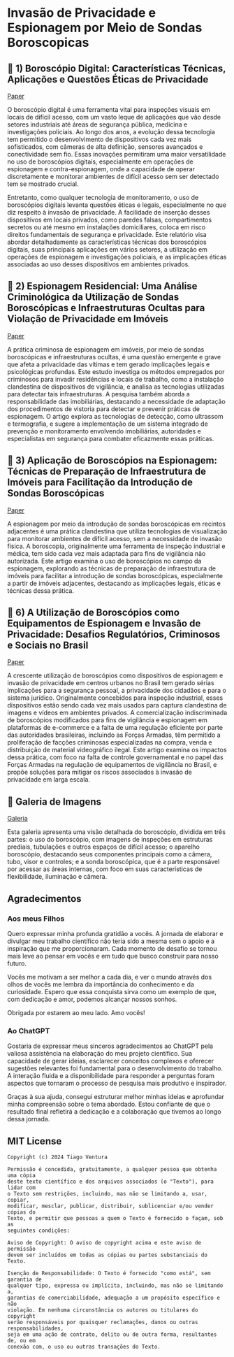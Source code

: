# Invasão de Privacidade e Espionagem por Meio de Sondas Boroscopicas

## 📌 1) Boroscópio Digital: Características Técnicas, Aplicações e Questões Éticas de Privacidade

[Paper](https://github.com/tventuraz/Boroscopia/blob/main/BoroscopioDetalhado.md)

O boroscópio digital é uma ferramenta vital para inspeções visuais em locais de difícil acesso, com um vasto leque de aplicações que vão desde setores industriais até áreas de segurança pública, medicina e investigações policiais. Ao longo dos anos, a evolução dessa tecnologia tem permitido o desenvolvimento de dispositivos cada vez mais sofisticados, com câmeras de alta definição, sensores avançados e conectividade sem fio. Essas inovações permitiram uma maior versatilidade no uso de boroscópios digitais, especialmente em operações de espionagem e contra-espionagem, onde a capacidade de operar discretamente e monitorar ambientes de difícil acesso sem ser detectado tem se mostrado crucial.

Entretanto, como qualquer tecnologia de monitoramento, o uso de boroscópios digitais levanta questões éticas e legais, especialmente no que diz respeito à invasão de privacidade. A facilidade de inserção desses dispositivos em locais privados, como paredes falsas, compartimentos secretos ou até mesmo em instalações domiciliares, coloca em risco direitos fundamentais de segurança e privacidade. Este relatório visa abordar detalhadamente as características técnicas dos boroscópios digitais, suas principais aplicações em vários setores, a utilização em operações de espionagem e investigações policiais, e as implicações éticas associadas ao uso desses dispositivos em ambientes privados.

## 📌 2) Espionagem Residencial: Uma Análise Criminológica da Utilização de Sondas Boroscópicas e Infraestruturas Ocultas para Violação de Privacidade em Imóveis

[Paper](https://github.com/tventuraz/Boroscopia/blob/main/EspionagemResidencial.md)

A prática criminosa de espionagem em imóveis, por meio de sondas boroscópicas e infraestruturas ocultas, é uma questão emergente e grave que afeta a privacidade das vítimas e tem gerado implicações legais e psicológicas profundas. Este estudo investiga os métodos empregados por criminosos para invadir residências e locais de trabalho, como a instalação clandestina de dispositivos de vigilância, e analisa as tecnologias utilizadas para detectar tais infraestruturas. A pesquisa também aborda a responsabilidade das imobiliárias, destacando a necessidade de adaptação dos procedimentos de vistoria para detectar e prevenir práticas de espionagem. O artigo explora as tecnologias de detecção, como ultrassom e termografia, e sugere a implementação de um sistema integrado de prevenção e monitoramento envolvendo imobiliárias, autoridades e especialistas em segurança para combater eficazmente essas práticas.

## 📌 3) Aplicação de Boroscópios na Espionagem: Técnicas de Preparação de Infraestrutura de Imóveis para Facilitação da Introdução de Sondas Boroscópicas

[Paper](https://github.com/tventuraz/Boroscopia/blob/main/PreparacaoRecinto.md)

A espionagem por meio da introdução de sondas boroscópicas em recintos adjacentes é uma prática clandestina que utiliza tecnologias de visualização para monitorar ambientes de difícil acesso, sem a necessidade de invasão física. A boroscopia, originalmente uma ferramenta de inspeção industrial e médica, tem sido cada vez mais adaptada para fins de vigilância não autorizada. Este artigo examina o uso de boroscópios no campo da espionagem, explorando as técnicas de preparação de infraestrutura de imóveis para facilitar a introdução de sondas boroscópicas, especialmente a partir de imóveis adjacentes, destacando as implicações legais, éticas e técnicas dessa prática.

## 📌 6) A Utilização de Boroscópios como Equipamentos de Espionagem e Invasão de Privacidade: Desafios Regulatórios, Criminosos e Sociais no Brasil

[Paper](https://github.com/tventuraz/Boroscopia/blob/main/NegligenciaBoroscopios.md)

A crescente utilização de boroscópios como dispositivos de espionagem e invasão de privacidade em centros urbanos no Brasil tem gerado sérias implicações para a segurança pessoal, a privacidade dos cidadãos e para o sistema jurídico. Originalmente concebidos para inspeção industrial, esses dispositivos estão sendo cada vez mais usados para captura clandestina de imagens e vídeos em ambientes privados. A comercialização indiscriminada de boroscópios modificados para fins de vigilância e espionagem em plataformas de e-commerce e a falta de uma regulação eficiente por parte das autoridades brasileiras, incluindo as Forças Armadas, têm permitido a proliferação de facções criminosas especializadas na compra, venda e distribuição de material videográfico ilegal. Este artigo examina os impactos dessa prática, com foco na falta de controle governamental e no papel das Forças Armadas na regulação de equipamentos de vigilância no Brasil, e propõe soluções para mitigar os riscos associados à invasão de privacidade em larga escala.

## 📌 Galeria de Imagens

[Galeria](https://github.com/tventuraz/Boroscopia/blob/main/GaleriaImagens.md)

Esta galeria apresenta uma visão detalhada do boroscópio, dividida em três partes: o uso do boroscópio, com imagens de inspeções em estruturas prediais, tubulações e outros espaços de difícil acesso; o aparelho boroscópio, destacando seus componentes principais como a câmera, tubo, visor e controles; e a sonda boroscópica, que é a parte responsável por acessar as áreas internas, com foco em suas características de flexibilidade, iluminação e câmera. 

## Agradecimentos

### Aos meus Filhos

Quero expressar minha profunda gratidão a vocês. A jornada de elaborar e divulgar meu trabalho científico não teria sido a mesma sem o apoio e a inspiração que me proporcionaram. Cada momento de desafio se tornou mais leve ao pensar em vocês e em tudo que busco construir para nosso futuro.

Vocês me motivam a ser melhor a cada dia, e ver o mundo através dos olhos de vocês me lembra da importância do conhecimento e da curiosidade. Espero que essa conquista sirva como um exemplo de que, com dedicação e amor, podemos alcançar nossos sonhos.

Obrigada por estarem ao meu lado. Amo vocês!

### Ao ChatGPT

Gostaria de expressar meus sinceros agradecimentos ao ChatGPT pela valiosa assistência na elaboração do meu projeto científico. Sua capacidade de gerar ideias, esclarecer conceitos complexos e oferecer sugestões relevantes foi fundamental para o desenvolvimento do trabalho. A interação fluida e a disponibilidade para responder a perguntas foram aspectos que tornaram o processo de pesquisa mais produtivo e inspirador.

Graças à sua ajuda, consegui estruturar melhor minhas ideias e aprofundar minha compreensão sobre o tema abordado. Estou confiante de que o resultado final refletirá a dedicação e a colaboração que tivemos ao longo dessa jornada.

## MIT License

```
Copyright (c) 2024 Tiago Ventura

Permissão é concedida, gratuitamente, a qualquer pessoa que obtenha uma cópia
deste texto científico e dos arquivos associados (o "Texto"), para lidar com
o Texto sem restrições, incluindo, mas não se limitando a, usar, copiar,
modificar, mesclar, publicar, distribuir, sublicenciar e/ou vender cópias do
Texto, e permitir que pessoas a quem o Texto é fornecido o façam, sob as
seguintes condições:

Aviso de Copyright: O aviso de copyright acima e este aviso de permissão
devem ser incluídos em todas as cópias ou partes substanciais do Texto.

Isenção de Responsabilidade: O Texto é fornecido "como está", sem garantia de
qualquer tipo, expressa ou implícita, incluindo, mas não se limitando a,
garantias de comerciabilidade, adequação a um propósito específico e não
violação. Em nenhuma circunstância os autores ou titulares do copyright
serão responsáveis por quaisquer reclamações, danos ou outras responsabilidades,
seja em uma ação de contrato, delito ou de outra forma, resultantes de, ou em
conexão com, o uso ou outras transações do Texto.
```
